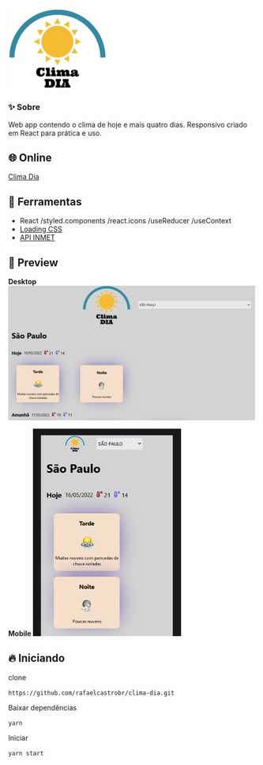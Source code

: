 <img src="https://github.com/rafaelcastrobr/clima-dia/blob/master/src/logo.png?raw=true" width="200px">

### ✨ Sobre
Web app contendo o clima de hoje e mais quatro dias.
Responsivo criado em React para prática e uso.

## 🌐 Online
[Clima Dia](https://clima-dia.netlify.app/)

## 🔨 Ferramentas
- React /styled.components /react.icons /useReducer /useContext
- [Loading CSS](https://cssloaders.github.io/)
- [API INMET](https://portal.inmet.gov.br/manual/manual-de-uso-da-api-de-previs%C3%A3o)

## 🥰 Preview

**Desktop**
<img src="https://github.com/rafaelcastrobr/clima-dia/blob/master/src/img/captura1.png?raw=true" width="500px">

**Mobile**
<img src="https://github.com/rafaelcastrobr/clima-dia/blob/master/src/img/captura2.png?raw=true" width="300px">


## 🔥 Iniciando
clone

    https://github.com/rafaelcastrobr/clima-dia.git

Baixar dependências

    yarn

Iniciar 

    yarn start
